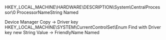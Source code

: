 HKEY_LOCAL_MACHINE\HARDWARE\DESCRIPTION\System\CentralProcessor\0
    ProcessorNameString
        Named


Device Manager
    Copy -> Driver key
        HKEY_LOCAL_MACHINE\SYSTEM\CurrentControlSet\Enum
            Find with Driver key
                new String Value -> FriendlyName
                    Named